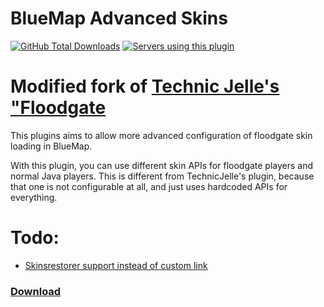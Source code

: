# BlueMap Advanced Skins
[![GitHub Total Downloads](https://img.shields.io/github/downloads/Semetrix/AdvancedBluemapSkins/total?label=Downloads&color=success "Click here to download the plugin")](https://github.com/Semetrix/AdvancedBluemapSkins/releases/latest)
[![Servers using this plugin](https://img.shields.io/bstats/servers/17778?label=Servers)](https://bstats.org/plugin/bukkit/AdvancedBluemapSkins/17778)

# Modified fork of [Technic Jelle's "Floodgate](https://github.com/TechnicJelle/BlueMapFloodgate)

This plugins aims to allow more advanced configuration of floodgate skin loading in BlueMap.

With this plugin, you can use different skin APIs for floodgate players and normal Java players.
This is different from TechnicJelle's plugin, because that one is not configurable at all, and just uses hardcoded APIs for everything.

# Todo:
- [Skinsrestorer support instead of custom link](https://github.com/SkinsRestorer/SkinsRestorerX/blob/dev/api/src/main/java/net/skinsrestorer/api/SkinsRestorerAPI.java)

### [Download](../../releases/latest)
